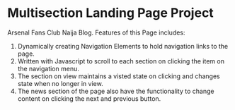 # Multisection Landing Page Project
Arsenal Fans Club Naija Blog.
Features of this Page includes:
1. Dynamically creating Navigation Elements to hold navigation links to the page.
2. Written with Javascript to scroll to each section on clicking the item on the navigation menu.
3. The section on view maintains a visted state on clicking and changes state when no longer in view.
4. The news section of the page also have the functionality to change content on clicking the next and previous button.
